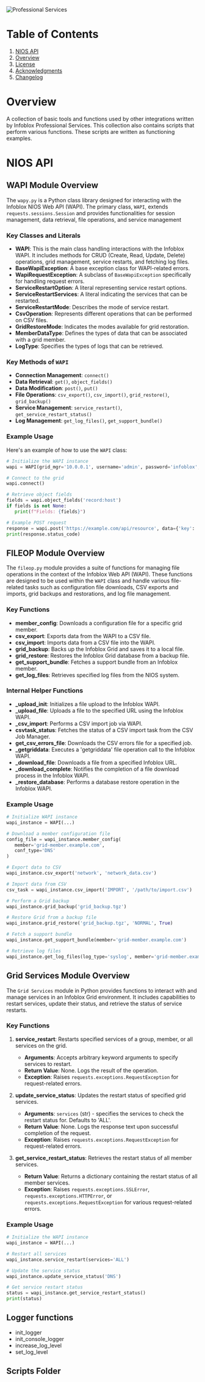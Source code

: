 <img alt="Professional Services" src="media/ib-toolkit-img.png" title="Infoblox Professional Services"/>

# Table of Contents

1. [NIOS API](#nios-api)
2. [Overview](#overview)
3. [License](#license)
4. [Acknowledgments](#acknowledgments)
5. [Changelog](#changelog)

# Overview

A collection of basic tools and functions used by other integrations written by Infoblox Professional Services. This
collection also contains scripts that perform various functions. These scripts are written as functioning examples.

# NIOS API

## WAPI Module Overview

The `wapy.py` is a Python class library designed for interacting with the Infoblox NIOS Web API (WAPI). The primary
class,
`WAPI`, extends `requests.sessions.Session` and provides functionalities for session management, data retrieval, file
operations, and service management

### Key Classes and Literals

- **WAPI**: This is the main class handling interactions with the Infoblox WAPI. It includes methods for CRUD (Create,
  Read, Update, Delete) operations, grid management, service restarts, and fetching log files.
- **BaseWapiException**: A base exception class for WAPI-related errors.
- **WapiRequestException**: A subclass of `BaseWapiException` specifically for handling request errors.
- **ServiceRestartOption**: A literal representing service restart options.
- **ServiceRestartServices**: A literal indicating the services that can be restarted.
- **ServiceRestartMode**: Describes the mode of service restart.
- **CsvOperation**: Represents different operations that can be performed on CSV files.
- **GridRestoreMode**: Indicates the modes available for grid restoration.
- **MemberDataType**: Defines the types of data that can be associated with a grid member.
- **LogType**: Specifies the types of logs that can be retrieved.

### Key Methods of `WAPI`

- **Connection Management**: `connect()`
- **Data Retrieval**: `get()`, `object_fields()`
- **Data Modification**: `post()`, `put()`
- **File Operations**: `csv_export()`, `csv_import()`, `grid_restore()`, `grid_backup()`
- **Service Management**: `service_restart()`, `get_service_restart_status()`
- **Log Management**: `get_log_files()`, `get_support_bundle()`

### Example Usage

Here's an example of how to use the `WAPI` class:

```python
# Initialize the WAPI instance
wapi = WAPI(grid_mgr='10.0.0.1', username='admin', password='infoblox', wapi_ver='2.5', ssl_verify=False)

# Connect to the grid
wapi.connect()

# Retrieve object fields
fields = wapi.object_fields('record:host')
if fields is not None:
   print(f"Fields: {fields}")

# Example POST request
response = wapi.post('https://example.com/api/resource', data={'key': 'value'})
print(response.status_code)
```

## FILEOP Module Overview

The `fileop.py` module provides a suite of functions for managing file operations in the context of the Infoblox Web
API (WAPI). These functions are designed to be used within the `WAPI` class and handle various file-related tasks
such as configuration file downloads, CSV exports and imports, grid backups and restorations, and log file management.

### Key Functions

- **member_config**: Downloads a configuration file for a specific grid member.
- **csv_export**: Exports data from the WAPI to a CSV file.
- **csv_import**: Imports data from a CSV file into the WAPI.
- **grid_backup**: Backs up the Infoblox Grid and saves it to a local file.
- **grid_restore**: Restores the Infoblox Grid database from a backup file.
- **get_support_bundle**: Fetches a support bundle from an Infoblox member.
- **get_log_files**: Retrieves specified log files from the NIOS system.

### Internal Helper Functions

- **_upload_init**: Initializes a file upload to the Infoblox WAPI.
- **_upload_file**: Uploads a file to the specified URL using the Infoblox WAPI.
- **_csv_import**: Performs a CSV import job via WAPI.
- **csvtask_status**: Fetches the status of a CSV import task from the CSV Job Manager.
- **get_csv_errors_file**: Downloads the CSV errors file for a specified job.
- **_getgriddata**: Executes a 'getgriddata' file operation call to the Infoblox WAPI.
- **_download_file**: Downloads a file from a specified Infoblox URL.
- **_download_complete**: Notifies the completion of a file download process in the Infoblox WAPI.
- **_restore_database**: Performs a database restore operation in the Infoblox WAPI.

### Example Usage

```python
# Initialize WAPI instance
wapi_instance = WAPI(...)

# Download a member configuration file
config_file = wapi_instance.member_config(
   member='grid-member.example.com',
   conf_type='DNS'
)

# Export data to CSV
wapi_instance.csv_export('network', 'network_data.csv')

# Import data from CSV
csv_task = wapi_instance.csv_import('IMPORT', '/path/to/import.csv')

# Perform a Grid backup
wapi_instance.grid_backup('grid_backup.tgz')

# Restore Grid from a backup file
wapi_instance.grid_restore('grid_backup.tgz', 'NORMAL', True)

# Fetch a support bundle
wapi_instance.get_support_bundle(member='grid-member.example.com')

# Retrieve log files
wapi_instance.get_log_files(log_type='syslog', member='grid-member.example.com')
```

## Grid Services Module Overview

The `Grid Services` module in Python provides functions to interact with and manage services in an Infoblox Grid
environment. It includes capabilities to restart services, update their status, and retrieve the status of service
restarts.

### Key Functions

1. **service_restart**: Restarts specified services of a group, member, or all services on the grid.
    - **Arguments**: Accepts arbitrary keyword arguments to specify services to restart.
    - **Return Value**: None. Logs the result of the operation.
    - **Exception**: Raises `requests.exceptions.RequestException` for request-related errors.

2. **update_service_status**: Updates the restart status of specified grid services.
    - **Arguments**: `services` (str) - specifies the services to check the restart status for. Defaults to 'ALL'.
    - **Return Value**: None. Logs the response text upon successful completion of the request.
    - **Exception**: Raises `requests.exceptions.RequestException` for request-related errors.

3. **get_service_restart_status**: Retrieves the restart status of all member services.
    - **Return Value**: Returns a dictionary containing the restart status of all member services.
    - **Exception**: Raises `requests.exceptions.SSLError`, `requests.exceptions.HTTPError`,
      or `requests.exceptions.RequestException` for various request-related errors.

### Example Usage

```python
# Initialize the WAPI instance
wapi_instance = WAPI(...)

# Restart all services
wapi_instance.service_restart(services='ALL')

# Update the service status
wapi_instance.update_service_status('DNS')

# Get service restart status
status = wapi_instance.get_service_restart_status()
print(status)
```
## Logger functions

* init_logger
* init_console_logger
* increase_log_level
* set_log_level

## Scripts Folder


